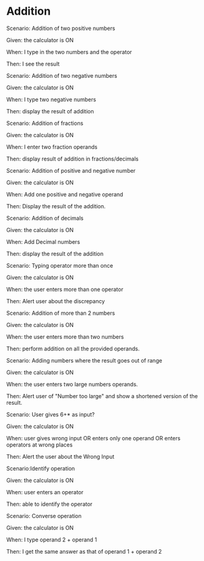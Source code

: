 # Addition

Scenario: Addition of two positive numbers

  Given: the calculator is ON

  When: I type in the two numbers and the operator
  
  Then: I see the result

Scenario: Addition of two negative numbers
  
  Given: the calculator is ON
  
  When: I type two negative numbers
  
  Then: display the result of addition
  
Scenario: Addition of fractions
  
  Given: the calculator is ON
  
  When: I enter two fraction operands
  
  Then: display result of addition in fractions/decimals

Scenario: Addition of positive and negative number
  
  Given: the calculator is ON
  
  When: Add one positive and negative operand
  
  Then: Display the result of the addition.

Scenario: Addition of decimals
  
  Given: the calculator is ON
  
  When: Add Decimal numbers
  
  Then: display the result of the addition
  
Scenario: Typing operator more than once
  
  Given: the calculator is ON
  
  When: the user enters more than one operator
  
  Then: Alert user about the discrepancy

Scenario: Addition of more than 2 numbers
  
  Given: the calculator is ON
  
  When: the user enters more than two numbers
  
  Then: perform addition on all the provided operands.

Scenario: Adding numbers where the result goes out of range

  Given: the calculator is ON
  
  When: the user enters two large numbers operands.
  
  Then: Alert user of "Number too large" and show a shortened version of the result.

Scenario: User gives 6+* as input?

  Given: the calculator is ON
  
  When: user gives wrong input
  OR enters only one operand
  OR enters operators at wrong places
  
  Then: Alert the user about the Wrong Input
  
Scenario:Identify operation

  Given: the calculator is ON
  
  When: user enters an operator
  
  Then: able to identify the operator

Scenario: Converse operation

  Given: the calculator is ON
  
  When: I type operand 2 + operand 1
  
  Then: I get the same answer as that of operand 1 + operand 2
